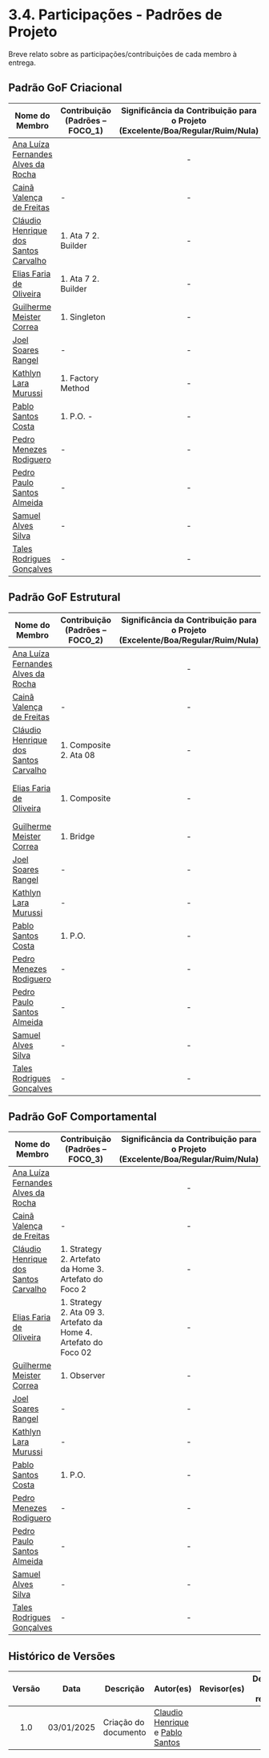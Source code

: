 # 3.4. Participações - Padrões de Projeto

Breve relato sobre as participações/contribuições de cada membro à entrega.

## Padrão GoF Criacional

|Nome do Membro | Contribuição (Padrões – FOCO_1) | Significância da Contribuição para o Projeto (Excelente/Boa/Regular/Ruim/Nula) | Comprobatórios Claros (com link)
|--|--|:--:|--|
| [Ana Luíza Fernandes Alves da Rocha][AnaGH] | | - |- |
| [Cainã Valença de Freitas][CainaGH] |- | -  |- |
|[Cláudio Henrique dos Santos Carvalho][ClaudioGH]|1. Ata 7 2. Builder | - |[Ata 7](https://unbarqdsw2024-2.github.io/2024.2_G5_Turismo_Entrega_03/#/atas/ata_07), [Artefato Builder](https://unbarqdsw2024-2.github.io/2024.2_G5_Turismo_Entrega_03/#/PadroesDeProjeto/criacionais/3.1.3.Builder), [Issue #8](https://github.com/UnBArqDsw2024-2/2024.2_G5_Turismo_Entrega_03/issues/8)  |
|[Elias Faria de Oliveira][EliasGH]|1. Ata 7 2. Builder | - |[Ata 7](https://unbarqdsw2024-2.github.io/2024.2_G5_Turismo_Entrega_03/#/atas/ata_07), [Artefato Builder](https://unbarqdsw2024-2.github.io/2024.2_G5_Turismo_Entrega_03/#/PadroesDeProjeto/criacionais/3.1.3.Builder), [Issue #8](https://github.com/UnBArqDsw2024-2/2024.2_G5_Turismo_Entrega_03/issues/8) |
|[Guilherme Meister Correa][GuilhermeGH]|1. Singleton | -  |[Issue #10](https://github.com/UnBArqDsw2024-2/2024.2_G5_Turismo_Entrega_03/issues/10) |
|[Joel Soares Rangel][JoelGH]|- | - |- |
|[Kathlyn Lara Murussi][KathlynGH]| 1. Factory Method | - |[Issue #6](https://github.com/UnBArqDsw2024-2/2024.2_G5_Turismo_Entrega_03/issues/6)|
|[Pablo Santos Costa][PabloGH]|1. P.O. - | -  |[Abertura das issues](https://github.com/UnBArqDsw2024-2/2024.2_G5_Turismo_Entrega_03/issues?q=is%3Aissue+is%3Aclosed) |
| [Pedro Menezes Rodiguero][PedroRGH] |- | - | - |
| [Pedro Paulo Santos Almeida][PedroPGH] | - | - | - |
|[Samuel Alves Silva][SamuelGH]|-| -  |- |
| [Tales Rodrigues Gonçalves][TalesGH] |- | -  |- |



## Padrão GoF Estrutural
|Nome do Membro | Contribuição (Padrões – FOCO_2) | Significância da Contribuição para o Projeto (Excelente/Boa/Regular/Ruim/Nula) | Comprobatórios Claros (com link)
|--|--|:--:|--|
| [Ana Luíza Fernandes Alves da Rocha][AnaGH] | | - |- |
| [Cainã Valença de Freitas][CainaGH] |- | -  |- |
|[Cláudio Henrique dos Santos Carvalho][ClaudioGH]|1. Composite 2. Ata 08 | - |[Issue #19 - Comnposite](https://github.com/UnBArqDsw2024-2/2024.2_G5_Turismo_Entrega_03/issues/19), [Artefato Composite](https://unbarqdsw2024-2.github.io/2024.2_G5_Turismo_Entrega_03/#/PadroesDeProjeto/estruturais/3.2.3.Composite), [Ata 8](https://unbarqdsw2024-2.github.io/2024.2_G5_Turismo_Entrega_03/#/atas/ata_08)  |
|[Elias Faria de Oliveira][EliasGH]|1. Composite  | - |[Issue #19 - Composite](https://github.com/UnBArqDsw2024-2/2024.2_G5_Turismo_Entrega_03/issues/19), [Artefato Composite](https://unbarqdsw2024-2.github.io/2024.2_G5_Turismo_Entrega_03/#/PadroesDeProjeto/estruturais/3.2.3.Composite) |
|[Guilherme Meister Correa][GuilhermeGH]|1. Bridge | -  |[Issue #18](https://github.com/UnBArqDsw2024-2/2024.2_G5_Turismo_Entrega_03/issues/18) |
|[Joel Soares Rangel][JoelGH]|- | - |- |
|[Kathlyn Lara Murussi][KathlynGH]| - | - |-|
|[Pablo Santos Costa][PabloGH]|1. P.O. | -  |- |
| [Pedro Menezes Rodiguero][PedroRGH] |- | - | - |
| [Pedro Paulo Santos Almeida][PedroPGH] | - | - | - |
|[Samuel Alves Silva][SamuelGH]|-| -  |- |
| [Tales Rodrigues Gonçalves][TalesGH] |- | -  |- |


## Padrão GoF Comportamental
|Nome do Membro | Contribuição (Padrões – FOCO_3) | Significância da Contribuição para o Projeto (Excelente/Boa/Regular/Ruim/Nula) | Comprobatórios Claros (com link)
|--|--|:--:|--|
| [Ana Luíza Fernandes Alves da Rocha][AnaGH] | | - |- |
| [Cainã Valença de Freitas][CainaGH] |- | -  |- |
|[Cláudio Henrique dos Santos Carvalho][ClaudioGH]|1. Strategy 2. Artefato da Home 3. Artefato do Foco 2 | - |[Artefato Strategy](https://unbarqdsw2024-2.github.io/2024.2_G5_Turismo_Entrega_03/#/PadroesDeProjeto/comportamentais/3.3.1.Strategy), [Issue #34](https://github.com/UnBArqDsw2024-2/2024.2_G5_Turismo_Entrega_03/issues/34)  |
|[Elias Faria de Oliveira][EliasGH]|1. Strategy 2. Ata 09 3. Artefato da Home 4. Artefato do Foco 02 | - | [Artefato Strategy](https://github.com/UnBArqDsw2024-2/2024.2_G5_Turismo_Entrega_03/issues/34), [Ata 09](https://unbarqdsw2024-2.github.io/2024.2_G5_Turismo_Entrega_03/#/atas/ata_09), [Artefato da Home](https://github.com/UnBArqDsw2024-2/2024.2_G5_Turismo_Entrega_03/issues/43), [Artefato foco 02](https://github.com/UnBArqDsw2024-2/2024.2_G5_Turismo_Entrega_03/issues/24) |
|[Guilherme Meister Correa][GuilhermeGH]|1. Observer | -  |[Issue #32](https://github.com/UnBArqDsw2024-2/2024.2_G5_Turismo_Entrega_03/issues/32) |
|[Joel Soares Rangel][JoelGH]|- | - |- |
|[Kathlyn Lara Murussi][KathlynGH]| - | - |-|
|[Pablo Santos Costa][PabloGH]|1. P.O. | -  |- |
| [Pedro Menezes Rodiguero][PedroRGH] |- | - | - |
| [Pedro Paulo Santos Almeida][PedroPGH] | - | - | - |
|[Samuel Alves Silva][SamuelGH]|-| -  |- |
| [Tales Rodrigues Gonçalves][TalesGH] |- | -  |- |


## Histórico de Versões

| Versão | Data | Descrição | Autor(es) | Revisor(es) | Detalhes da revisão |
| :----: | :--: | --------- | ----------- | ------ | :---: |
| 1.0  | 03/01/2025 | Criação do documento | [Claudio Henrique][ClaudioGH] e [Pablo Santos][PabloGH] | |  |

[AnaGH]: https://github.com/analufernanndess
[CainaGH]: https://github.com/freitasc
[ClaudioGH]: https://github.com/claudiohsc
[EliasGH]: https://github.com/EliasOliver21
[GuilhermeGH]: https://github.com/gmeister18
[IgorGH]: https://github.com/Igor-Thiago
[JoelGH]: https://github.com/JoelSRangel
[KathlynGH]: https://github.com/klmurussi
[PabloGH]: https://github.com/pabloheika
[PedroRGH]: https://github.com/pedro-rodiguero
[PedroPGH]: https://github.com/Pedrin0030
[SamuelGH]: https://github.com/samuelalvess
[TalesGH]: https://github.com/TalesRG
